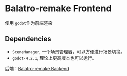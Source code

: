 # Balatro-remake Frontend
使用 `godot`作为前端渲染
## Dependencies
- `SceneManager`, 一个场景管理器，可以方便进行场景切换。
- `godot-4.2.1`, 理论上更高版本也可以运行。

后端：[Balatro-remake Backend](https://github.com/PaperCrane-ovo/balatro-backend)
